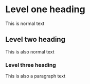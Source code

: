 # Level one heading
This is normal text

## Level two heading
This is also normal text

### Level three heading
This is also a paragraph text
